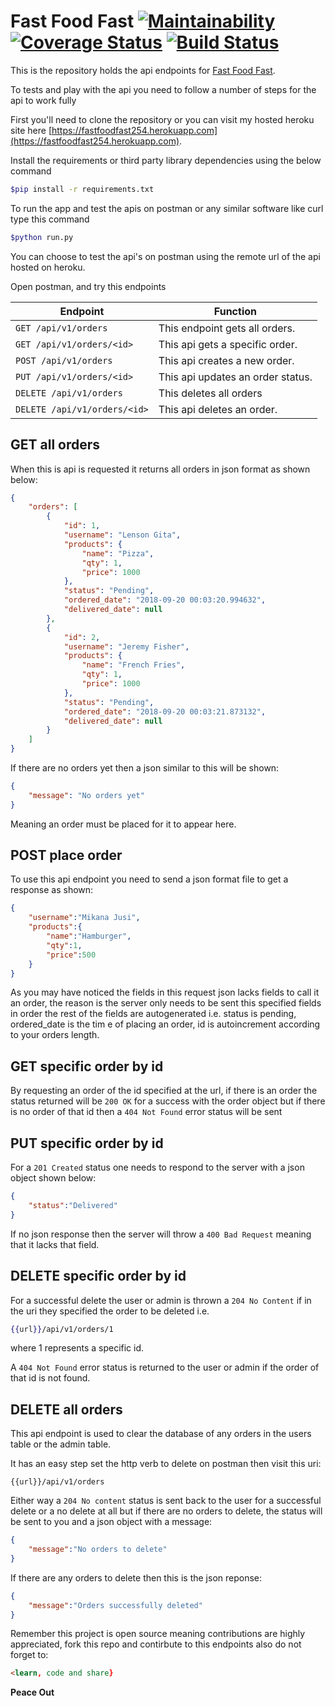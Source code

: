 # Fast Food Fast   [![Maintainability](https://api.codeclimate.com/v1/badges/a45a0bad4d14790897c1/maintainability)](https://codeclimate.com/github/tesh254/3f-api/maintainability) [![Coverage Status](https://coveralls.io/repos/github/tesh254/3f-api/badge.svg?branch=develop)](https://coveralls.io/github/tesh254/3f-api?branch=develop)          [![Build Status](https://travis-ci.org/tesh254/3f-api.svg?branch=develop)](https://travis-ci.org/tesh254/3f-api)


This is the repository holds the api endpoints for [Fast Food Fast](https://github.com/3f.git). 

To tests and play with the api you need to follow a number of steps for the api to work fully

First you'll need to clone the repository or you can visit my hosted heroku site here [https://fastfoodfast254.herokuapp.com](https://fastfoodfast254.herokuapp.com).

Install the requirements or third party library dependencies using the below command

```bash
$pip install -r requirements.txt
```

To run the app and test the apis on postman or any similar software like curl type this command

```bash
$python run.py
```

You can choose to test the api's on postman using the remote url of the api hosted on heroku.

Open postman, and try this endpoints

|Endpoint|Function|
|--------|--------|
| `GET /api/v1/orders`|This endpoint gets all orders. 
| `GET /api/v1/orders/<id>`|This api gets a specific order.
| `POST /api/v1/orders`|This api creates a new order.
| `PUT /api/v1/orders/<id>`|This api updates an order status.
| `DELETE /api/v1/orders`|This deletes all orders 
| `DELETE /api/v1/orders/<id>`|This api deletes an order.


## GET all orders

When this is api is requested it returns all orders in json format as shown below:

```json
{
    "orders": [
        {
            "id": 1,
            "username": "Lenson Gita",
            "products": {
                "name": "Pizza",
                "qty": 1,
                "price": 1000
            },
            "status": "Pending",
            "ordered_date": "2018-09-20 00:03:20.994632",
            "delivered_date": null
        },
        {
            "id": 2,
            "username": "Jeremy Fisher",
            "products": {
                "name": "French Fries",
                "qty": 1,
                "price": 1000
            },
            "status": "Pending",
            "ordered_date": "2018-09-20 00:03:21.873132",
            "delivered_date": null
        }
    ]
}
```

If there are no orders yet then a json similar to this will be shown:

```json
{
    "message": "No orders yet"
}
```

Meaning an order must be placed for it to appear here.

## POST place order

To use this api endpoint you need to send a json format file to get a response as shown:

```json
{
    "username":"Mikana Jusi",
    "products":{
        "name":"Hamburger",
        "qty":1,
        "price":500
    }
}
```

As you may have noticed the fields in this request json lacks fields to call it an order, the reason is the server only needs to be sent this specified fields in order the rest of the fields are autogenerated i.e. status is pending, ordered_date is the tim e of placing an order, id is autoincrement according to your orders length.

## GET specific order by id

By requesting an order of the id specified at the url, if there is an order the status returned will be `200 OK` for a success with the order object but if there is no order of that id then a `404 Not Found` error status will be sent 

## PUT specific order by id

For a `201 Created` status one needs to respond to the server with a json object shown below:

```json
{
    "status":"Delivered"
}
```

If no json response then the server will throw a `400 Bad Request` meaning that it lacks that field.

## DELETE specific order by id

For a successful delete the user or admin is thrown a `204 No Content` if in the uri they specified the order to be deleted i.e.

```handlebars
{{url}}/api/v1/orders/1
```

where 1 represents a specific id.

A `404 Not Found` error status is returned to the user or admin if the order of that id is not found.

## DELETE all orders

This api endpoint is used to clear the database of any orders in the users table or the admin table.

It has an easy step set the http verb to delete on postman then visit this uri:

```jinja
{{url}}/api/v1/orders
```

Either way a `204 No content` status is sent back to the user for a successful delete or a no delete at all but if there are no orders to delete, the status will be sent to you and a json object with a message:


```json
{
    "message":"No orders to delete"
}
```

If there are any orders to delete then this is the json reponse:

```json
{
    "message":"Orders successfully deleted"
}
```

Remember this project is open source meaning contributions are highly appreciated, fork this repo and contirbute to this endpoints also do not forget to: 

```html
<learn, code and share}
``` 

**Peace Out**